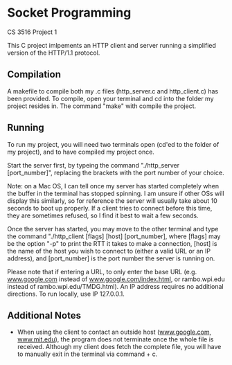 # Socket Programming
CS 3516 Project 1

This C project imlpements an HTTP client and server running a simplified version of the HTTP/1.1 protocol.


## Compilation

A makefile to compile both my .c files (http_server.c and http_client.c) has been provided. To compile, open your terminal and cd into the folder my project resides in. 
The command "make" with compile the project.


## Running

To run my project, you will need two terminals open (cd'ed to the folder of my project), and to have compiled my project once. 

Start the server first, by typeing the command "./http_server [port_number]", replacing the brackets with the port number of your choice. 

Note: on a Mac OS, I can tell once my server has started completely when the buffer in the terminal has stopped spinning. I am unsure if other OSs will display this similarly, so for reference the server will usually take about 10 seconds to boot up properly. If a client tries to connect before this time, they are sometimes refused, so I find it best to wait a few seconds. 

Once the server has started, you may move to the other terminal and type the command "./http_client [flags] [host] [port_number], where [flags] may be the option "-p" to print the RTT it takes to make a connection, [host] is the name of the host you wish to connect to (either a valid URL or an IP address), and [port_number] is the port number the server is running on. 

Please note that if entering a URL, to only enter the base URL (e.g. www.google.com instead of www.google.com/index.html, or rambo.wpi.edu instead of rambo.wpi.edu/TMDG.html). An IP address requires no additional directions. To run locally, use IP 127.0.0.1. 



## Additional Notes

- When using the client to contact an outside host (www.google.com, www.mit.edu), the program does not terminate once the whole file is received. Although my client does fetch the complete file, you will have to manually exit in the terminal via command + c. 
